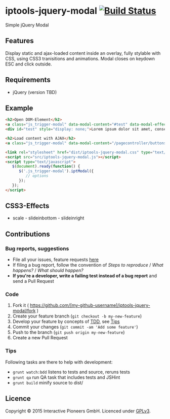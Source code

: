 # iptools-jquery-modal [![Build Status](http://img.shields.io/travis/interactive-pioneers/iptools-jquery-modal.svg)](https://travis-ci.org/interactive-pioneers/iptools-jquery-modal)

Simple jQuery Modal

## Features
Display static and ajax-loaded content inside an overlay, fully stylable with CSS, using CSS3 tranisitions and animations. Modal closes on keydown ESC and click outside.

## Requirements

- jQuery (version TBD)

## Example

```html
<h2>Open DOM-Element</h2>
<a class="js_trigger-modal" data-modal-content="#test" data-modal-effect="scale">trigger modal</a>
<div id="test" style="display: none;">Lorem ipsum dolor sit amet, consetetur sadipscing elitr, sed diam nonumy eirmod tempor invidunt ut labore et dolore magna aliquyam erat, sed diam voluptua.</div>

<h2>Load content with AJAX</h2>
<a class="js_trigger-modal" data-modal-content="/pagecontroller/buttons" data-modal-effect="scale">trigger modal</a>

<link rel="stylesheet" href="dist/iptools-jquery-modal.css" type="text/css">
<script src="src/iptools-jquery-modal.js"></script>
<script type="text/javascript">
   $(document).ready(function() {
      $('.js_trigger-modal').iptModal({
         // options
      });
   });
</script>

```

## CSS3-Effects

- scale - slideinbottom - slideinright

## Contributions

### Bug reports, suggestions

- File all your issues, feature requests [here](https://github.com/interactive-pioneers/iptools-jquery-modal/issues)
- If filing a bug report, follow the convention of _Steps to reproduce_ / _What happens?_ / _What should happen?_
- __If you're a developer, write a failing test instead of a bug report__ and send a Pull Request

### Code

1. Fork it ( https://github.com/[my-github-username]/iptools-jquery-modal/fork )
2. Create your feature branch (`git checkout -b my-new-feature`)
3. Develop your feature by concepts of [TDD](http://en.wikipedia.org/wiki/Test-driven_development), see [Tips](#tips)
3. Commit your changes (`git commit -am 'Add some feature'`)
4. Push to the branch (`git push origin my-new-feature`)
5. Create a new Pull Request

### Tips

Following tasks are there to help with development:

- `grunt watch:bdd` listens to tests and source, reruns tests
- `grunt qa` run QA task that includes tests and JSHint
- `grunt build` minify source to dist/

## Licence
Copyright © 2015 Interactive Pioneers GmbH. Licenced under [GPLv3](LICENSE).